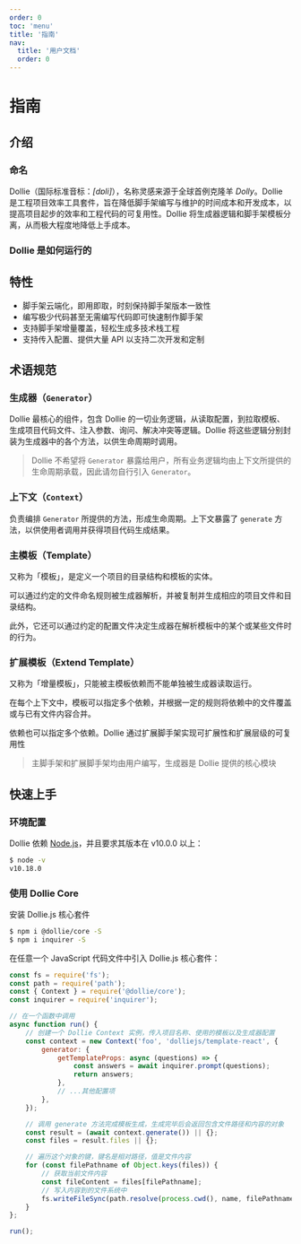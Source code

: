 ```yaml
---
order: 0
toc: 'menu'
title: '指南'
nav:
  title: '用户文档'
  order: 0
---
```


# 指南

## 介绍

### 命名

Dollie（国际标准音标：*[dɒli]*），名称灵感来源于全球首例克隆羊 *Dolly*。Dollie 是工程项目效率工具套件，旨在降低脚手架编写与维护的时间成本和开发成本，以提高项目起步的效率和工程代码的可复用性。Dollie 将生成器逻辑和脚手架模板分离，从而极大程度地降低上手成本。

### Dollie 是如何运行的

## 特性

- 脚手架云端化，即用即取，时刻保持脚手架版本一致性
- 编写极少代码甚至无需编写代码即可快速制作脚手架
- 支持脚手架增量覆盖，轻松生成多技术栈工程
- 支持传入配置、提供大量 API 以支持二次开发和定制

## 术语规范

### 生成器（`Generator`）

Dollie 最核心的组件，包含 Dollie 的一切业务逻辑，从读取配置，到拉取模板、生成项目代码文件、注入参数、询问、解决冲突等逻辑。Dollie 将这些逻辑分别封装为生成器中的各个方法，以供生命周期时调用。

> Dollie 不希望将 `Generator` 暴露给用户，所有业务逻辑均由上下文所提供的生命周期承载，因此请勿自行引入 `Generator`。

### 上下文（`Context`）

负责编排 `Generator` 所提供的方法，形成生命周期。上下文暴露了 `generate` 方法，以供使用者调用并获得项目代码生成结果。

### 主模板（Template）

又称为「模板」，是定义一个项目的目录结构和模板的实体。

可以通过约定的文件命名规则被生成器解析，并被复制并生成相应的项目文件和目录结构。

此外，它还可以通过约定的配置文件决定生成器在解析模板中的某个或某些文件时的行为。

### 扩展模板（Extend Template）

又称为「增量模板」，只能被主模板依赖而不能单独被生成器读取运行。

在每个上下文中，模板可以指定多个依赖，并根据一定的规则将依赖中的文件覆盖或与已有文件内容合并。

依赖也可以指定多个依赖。Dollie 通过扩展脚手架实现可扩展性和扩展层级的可复用性

> 主脚手架和扩展脚手架均由用户编写，生成器是 Dollie 提供的核心模块

## 快速上手

### 环境配置

Dollie 依赖 [Node.js](https://nodejs.org/en/download/)，并且要求其版本在 v10.0.0 以上：

```bash
$ node -v
v10.18.0
```

### 使用 Dollie Core

安装 Dollie.js 核心套件

```bash
$ npm i @dollie/core -S
$ npm i inquirer -S
```

在任意一个 JavaScript 代码文件中引入 Dollie.js 核心套件：

```javascript
const fs = require('fs');
const path = require('path');
const { Context } = require('@dollie/core');
const inquirer = require('inquirer');

// 在一个函数中调用
async function run() {
	// 创建一个 Dollie Context 实例，传入项目名称、使用的模板以及生成器配置
	const context = new Context('foo', 'dolliejs/template-react', {
		generator: {
			getTemplateProps: async (questions) => {
	        	const answers = await inquirer.prompt(questions);
	        	return answers;
	        },
	        // ...其他配置项
		},
	});

	// 调用 generate 方法完成模板生成，生成完毕后会返回包含文件路径和内容的对象
	const result = (await context.generate()) || {};
	const files = result.files || {};

	// 遍历这个对象的键，键名是相对路径，值是文件内容
	for (const filePathname of Object.keys(files)) {
		// 获取当前文件内容
		const fileContent = files[filePathname];
		// 写入内容到的文件系统中
		fs.writeFileSync(path.resolve(process.cwd(), name, filePathname), fileContent);
	}
};

run();
```
